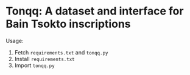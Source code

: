 # Tonqq: A dataset and interface for Bain Tsokto inscriptions
Usage:
1. Fetch `requirements.txt` and `tonqq.py`
2. Install `requirements.txt`
3. Import `tonqq.py`

